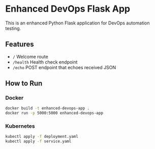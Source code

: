 # Enhanced DevOps Flask App

This is an enhanced Python Flask application for DevOps automation testing.

## Features
- `/` Welcome route
- `/health` Health check endpoint
- `/echo` POST endpoint that echoes received JSON

## How to Run

### Docker
```bash
docker build -t enhanced-devops-app .
docker run -p 5000:5000 enhanced-devops-app
```

### Kubernetes
```bash
kubectl apply -f deployment.yaml
kubectl apply -f service.yaml
```
